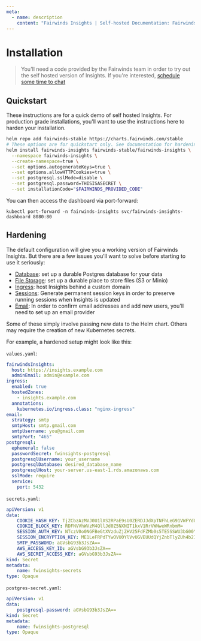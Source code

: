 ```yaml
---
meta:
  - name: description
    content: "Fairwinds Insights | Self-hosted Documentation: Fairwinds Insights self hosted install"
---
```

# Installation

> You'll need a code provided by the Fairwinds team in order to try out
> the self hosted version of Insights. If you're interested,
> [schedule some time to chat](https://www.fairwinds.com/fairwinds-insights-demo)

## Quickstart
These instructions are for a quick demo of self hosted Insights. For production grade
installations, you'll want to use the instructions here to harden your installation.

```bash
helm repo add fairwinds-stable https://charts.fairwinds.com/stable
# These options are for quickstart only. See documentation for hardening tips
helm install fairwinds-insights fairwinds-stable/fairwinds-insights \
  --namespace fairwinds-insights \
  --create-namespace=true \
  --set options.autogenerateKeys=true \
  --set options.allowHTTPCookies=true \
  --set postgresql.sslMode=disable \
  --set postgresql.password=THISISASECRET \
  --set installationCode="$FAIRWINDS_PROVIDED_CODE"
```

You can then access the dashboard via port-forward:
```
kubectl port-forward -n fairwinds-insights svc/fairwinds-insights-dashboard 8080:80
```

## Hardening
The default configuration will give you a working version of Fairwinds Insights.
But there are a few issues you'll want to solve before starting to use it seriously:
* [Database](/technical-details/self-hosted/database): set up a durable Postgres database for your data
* [File Storage](/technical-details/self-hosted/file-storage): set up a durable place to store files (S3 or Minio)
* [Ingress](/technical-details/self-hosted/ingress): host Insights behind a custom domain
* [Sessions](/technical-details/self-hosted/sessions): Generate permanent session keys in order to preserve running sessions when Insights is updated
* [Email](/technical-details/self-hosted/email): In order to confirm email addresses and add new users, you'll need to set up an email provider

Some of these simply involve passing new data to the Helm chart. Others
may require the creation of new Kubernetes secrets.

For example, a hardened setup might look like this:

`values.yaml`:
```yaml
fairwindsInsights:
  host: https://insights.example.com
  adminEmail: admin@example.com
ingress:
  enabled: true
  hostedZones:
    - insights.example.com
  annotations:
    kubernetes.io/ingress.class: "nginx-ingress"
email:
  strategy: smtp
  smtpHost: smtp.gmail.com
  smtpUsername: you@gmail.com
  smtpPort: "465"
postgresql:
  ephemeral: false
  passwordSecret: fwinsights-postgresql
  postgresqlUsername: your_username
  postgresqlDatabase: desired_database_name
  postgresqlHost: your-server.us-east-1.rds.amazonaws.com
  sslMode: require
  service:
    port: 5432
```

`secrets.yaml`:
```yaml
apiVersion: v1
data:
    COOKIE_HASH_KEY: TjZCbzAzMVJ0U1lXS2RPaE9sU0ZERDJJdXpTNFhLeG91VWFYdU9DcU9kTkpmenlFNWFsT29sajZ3VGpNbjNSSA==
    COOKIE_BLOCK_KEY: RDFNVVhWVzM4QllJd0Z5NXNIT1kxV1RrVWNweWRnbmM=
    SESSION_AUTH_KEY: NTczV0o0NGFBeGtXVzduZjZHV25FdFZMb0s5TE5SSWU3bG00YkNtaE93bHZUVW1VSXZUYW9ya2UzdHE2eFZXSA==
    SESSION_ENCRYPTION_KEY: ME1LeFRPdTYwOVU0YlVvUGVEUUdQYjZnbTlyZUh4b2I=
    SMTP_PASSWORD: aGVsbG93b3JsZA==
    AWS_ACCESS_KEY_ID: aGVsbG93b3JsZA==
    AWS_SECRET_ACCESS_KEY: aGVsbG93b3JsZA==
kind: Secret
metadata:
    name: fwinsights-secrets
type: Opaque
```

`postgres-secret.yaml`:
```yaml
apiVersion: v1
data:
    postgresql-password: aGVsbG93b3JsZA==
kind: Secret
metadata:
    name: fwinsights-postgresql
type: Opaque
```
